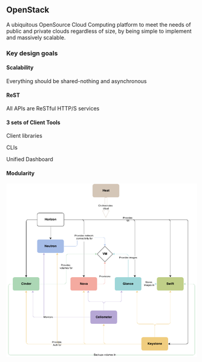 ## OpenStack

A ubiquitous OpenSource Cloud Computing platform to meet the needs of
public and private clouds regardless of size, by being simple to
implement and massively scalable.


### Key design goals


#### Scalability

Everything should be shared-nothing and asynchronous


#### ReST

All APIs are ReSTful HTTP/S services


#### 3 sets of Client Tools

Client libraries

CLIs

Unified Dashboard


#### Modularity

![OpenStack Havana conceptual architecture](openstack_havana_conceptual_arch.png "OpenStack Havana conceptual architecture")
